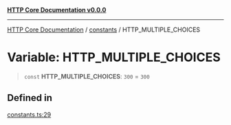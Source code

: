 [**HTTP Core Documentation v0.0.0**](../../README.md)

***

[HTTP Core Documentation](../../modules.md) / [constants](../README.md) / HTTP\_MULTIPLE\_CHOICES

# Variable: HTTP\_MULTIPLE\_CHOICES

> `const` **HTTP\_MULTIPLE\_CHOICES**: `300` = `300`

## Defined in

[constants.ts:29](https://github.com/stonemjs/http-core/blob/89981cacc9858cf786fba9df03b328b6b56a5b75/src/constants.ts#L29)
